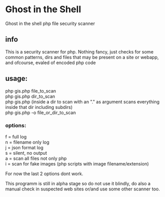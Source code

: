 # Ghost in the Shell
Ghost in the shell php file security scanner

## info
This is a security scanner for php. Nothing fancy, just checks for some 
common patterns, dirs and files that may be present on a site or webapp, 
and ofcourse, evaled of encoded php code 

## usage:

php gis.php file_to_scan  
php gis.php dir_to_scan  
php gis.php (inside a dir to scan with an "." as argument scans everything inside that dir including subdirs)  
php gis.php -o<options> file_or_dir_to_scan  

### options:

f = full log  
n = filename only log  
j = json format log  
s = silent, no output  
a = scan all files not only php  
i = scan for fake images (php scripts with image filename/extension)  

For now the last 2 options dont work.

This programm is still in alpha stage so do not use it blindly, do also a manual check in suspected web sites or/and use some other scanner too.
